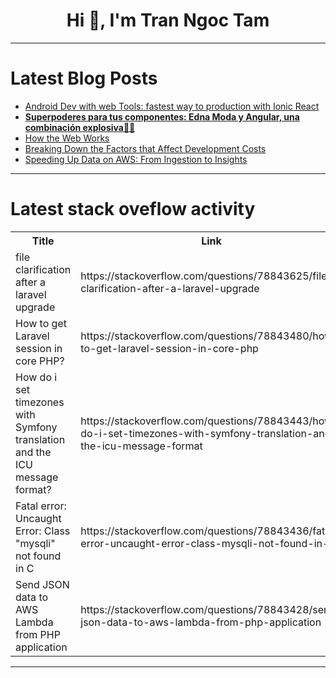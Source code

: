 <h1 align="center">Hi 👋, I'm Tran Ngoc Tam</h1>

---

# Latest Blog Posts 
<!-- BLOG-POST-LIST:START -->
- [Android Dev with web Tools: fastest way to production with Ionic React](https://dev.to/sfundomhlungu/android-dev-with-web-tools-fastest-way-to-production-with-ionic-react-5ag4)
- [**Superpoderes para tus componentes: Edna Moda y Angular, una combinación explosiva**👩🏻](https://dev.to/orlidev/superpoderes-para-tus-componentes-edna-moda-y-angular-una-combinacion-explosiva-np1)
- [How the Web Works](https://dev.to/thekarlesi/how-the-web-works-18d3)
- [Breaking Down the Factors that Affect Development Costs](https://dev.to/albertsabate/breaking-down-the-factors-that-affect-development-costs-2mde)
- [Speeding Up Data on AWS: From Ingestion to Insights](https://dev.to/aws-builders/speeding-up-data-on-aws-from-ingestion-to-insights-2am9)
<!-- BLOG-POST-LIST:END -->

---

# Latest stack oveflow activity
<table>
  <tr><th>Title</th><th>Link</th></tr>
  <!-- STACKOVERFLOW:START --><tr><td>file clarification after a laravel upgrade</td><td>https://stackoverflow.com/questions/78843625/file-clarification-after-a-laravel-upgrade</td></tr><tr><td>How to get Laravel session in core PHP?</td><td>https://stackoverflow.com/questions/78843480/how-to-get-laravel-session-in-core-php</td></tr><tr><td>How do i set timezones with Symfony translation and the ICU message format?</td><td>https://stackoverflow.com/questions/78843443/how-do-i-set-timezones-with-symfony-translation-and-the-icu-message-format</td></tr><tr><td>Fatal error: Uncaught Error: Class &quot;mysqli&quot; not found in C</td><td>https://stackoverflow.com/questions/78843436/fatal-error-uncaught-error-class-mysqli-not-found-in-c</td></tr><tr><td>Send JSON data to AWS Lambda from PHP application</td><td>https://stackoverflow.com/questions/78843428/send-json-data-to-aws-lambda-from-php-application</td></tr><!-- STACKOVERFLOW:END -->
</table>

---


